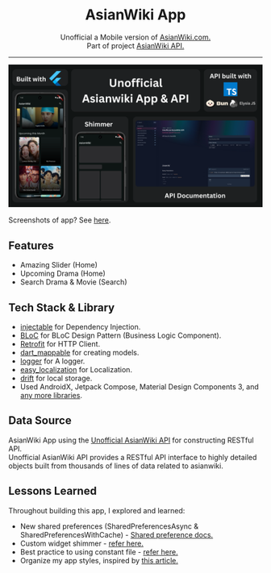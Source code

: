 <div align="center">
    <h1>AsianWiki App</h1>
    <p>Unofficial a Mobile version of <a href="https://asianwiki.com/Main_Page">AsianWiki.com.</a>
    <br />
    Part of project <a href="https://github.com/Mufiidz/AsianWikiApi">AsianWiki API.</a>
    </p>
</div>

---

<p align="center">
  <img src="screenshots/cover.png"/>
</p>

Screenshots of app? See [here](/screenshots).

## Features

- Amazing Slider (Home)
- Upcoming Drama (Home)
- Search Drama & Movie (Search)

## Tech Stack & Library

- [injectable](https://pub.dev/packages/injectable) for Dependency Injection.
- [BLoC](https://pub.dev/packages/bloc) for BLoC Design Pattern (Business Logic Component).
- [Retrofit](https://pub.dev/packages/retrofit) for HTTP Client.
- [dart_mappable](https://pub.dev/packages/dart_mappable) for creating models.
- [logger](https://pub.dev/packages/logger) for A logger.
- [easy_localization](https://pub.dev/packages/easy_localization) for Localization.
- [drift](https://pub.dev/packages/drift) for local storage.
- Used AndroidX, Jetpack Compose, Material Design Components 3, and [any more libraries](pubspec.yaml).

## Data Source

AsianWiki App using the [Unofficial AsianWiki API](https://github.com/Mufiidz/AsianWikiAPI) for constructing RESTful API.<br>
Unofficial AsianWiki API provides a RESTful API interface to highly detailed objects built from thousands of lines of data related to asianwiki.

## Lessons Learned
Throughout building this app, I explored and learned:
- New shared preferences (SharedPreferencesAsync & SharedPreferencesWithCache) - [Shared preference docs.](https://pub.dev/packages/shared_preferences#sharedpreferences-vs-sharedpreferencesasync-vs-sharedpreferenceswithcache)
- Custom widget shimmer - [refer here.](https://docs.flutter.dev/cookbook/effects/shimmer-loading)
- Best practice to using constant file - [refer here.](https://stackoverflow.com/questions/54069239/whats-the-best-practice-to-keep-all-the-constants-in-flutter)
- Organize my app styles, inspired by [this article.](https://medium.com/@kanellopoulos.leo/a-simple-way-to-organize-your-styles-themes-in-flutter-a0e7eba5b297)